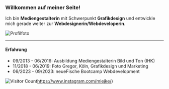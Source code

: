 ### Willkommen auf meiner Seite!

Ich bin **Mediengestalterin** mit Schwerpunkt **Grafikdesign** und entwickle mich gerade weiter zur **Webdesignerin/Webdeveloperin**.

![Profilfoto](https://www.zooroyal.de/magazin/wp-content/uploads/2022/05/209656_AdobeStock_291562204_Cute-red-kitten-sleeps-on-the-back-on-sofa-covered-with-a-gray-knitted-blanket-Adorable-little-pet-C-min-scaled.jpg)

---

#### Erfahrung

- 09/2013 - 06/2016: Ausbildung Mediengestalterin Bild und Ton (IHK)
- 11/2018 - 06/2019: Foto Gregor, Köln, Grafikdesign und Marketing
- 06/2023 - 09/2023: neueFische Bootcamp Webdevelopment

![Visitor Count](https://www.instagram.com/miejke/)https://www.instagram.com/miejke/)













